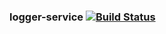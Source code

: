 ### logger-service   [![Build Status](https://travis-ci.org/AtlasOfLivingAustralia/logger-service.svg?branch=master)](https://travis-ci.org/AtlasOfLivingAustralia/logger-service)

